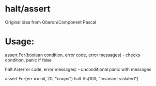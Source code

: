 halt/assert
===
Original idea from Oberon/Component Pascal

Usage:
===

assert.For(boolean condition, error code, error messages) - checks condition, panic if false

halt.As(error code, error messages) - unconditional panic with messages

assert.For(err == nil, 20, "ooops")
halt.As(100, "invariant violated")

